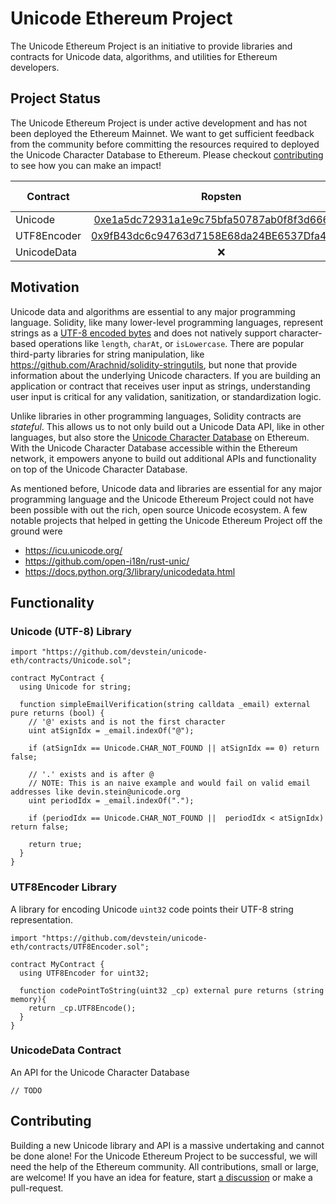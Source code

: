 # Unicode Ethereum Project

The Unicode Ethereum Project is an initiative to provide libraries and contracts for Unicode data, algorithms, and utilities for Ethereum developers.

## Project Status

The Unicode Ethereum Project is under active development and has not been deployed the Ethereum Mainnet. We want to get sufficient feedback from the community before committing the resources required to deployed the Unicode Character Database to Ethereum. Please checkout [contributing](#contributing) to see how you can make an impact!


| Contract    	|                                                            Ropsten                                                            	| Polygon Mumbai                                                                                                                  	| Polygon Mainnet 	| Ethereum Mainnet 	|
|-------------	|:-----------------------------------------------------------------------------------------------------------------------------:	|---------------------------------------------------------------------------------------------------------------------------------	|-----------------	|------------------	|
| Unicode     	| [0xe1a5dc72931a1e9c75bfa50787ab0f8f3d666956](https://ropsten.etherscan.io/address/0xe1a5dc72931a1e9c75bfa50787ab0f8f3d666956) 	| [0xDdF956e33f238bE394787A4C04EF3038E3307802](https://mumbai.polygonscan.com/address/0xDdF956e33f238bE394787A4C04EF3038E3307802) 	|        ❌        	|         ❌        	|
| UTF8Encoder 	| [0x9fB43dc6c94763d7158E68da24BE6537Dfa4258a](https://ropsten.etherscan.io/address/0x9fB43dc6c94763d7158E68da24BE6537Dfa4258a) 	| [0xbC7b39ed8132064eCC00dfD8E5f07f3DD0b38d2B](https://mumbai.polygonscan.com/address/0xbC7b39ed8132064eCC00dfD8E5f07f3DD0b38d2B) 	|        ❌        	|         ❌        	|
| UnicodeData 	|                                                               ❌                                                               	|                                                                ❌                                                                	|        ❌        	|         ❌        	|

## Motivation

Unicode data and algorithms are essential to any major programming language. Solidity, like many lower-level programming languages, represent strings as a [UTF-8 encoded bytes](https://docs.soliditylang.org/en/v0.8.10/types.html#bytes-and-string-as-arrays) and does not natively support character-based operations like `length`, `charAt`, or `isLowercase`. There are popular third-party libraries for string manipulation, like https://github.com/Arachnid/solidity-stringutils, but none that provide information about the underlying Unicode characters. If you are building an application or contract that receives user input as strings, understanding user input is critical for any validation, sanitization, or standardization logic.

Unlike libraries in other programming languages, Solidity contracts are _stateful_. This allows us to not only build out a Unicode Data API, like in other languages, but also store the [Unicode Character Database](https://www.unicode.org/reports/tr44/
) on Ethereum. With the Unicode Character Database accessible within the Ethereum network, it empowers anyone to build out additional APIs and functionality on top of the Unicode Character Database.

As mentioned before, Unicode data and libraries are essential for any major programming language and the Unicode Ethereum Project could not have been possible with out the rich, open source Unicode ecosystem. A few notable projects that helped in getting the Unicode Ethereum Project off the ground were

- https://icu.unicode.org/
- https://github.com/open-i18n/rust-unic/
- https://docs.python.org/3/library/unicodedata.html

## Functionality

### Unicode (UTF-8) Library

```solidity
import "https://github.com/devstein/unicode-eth/contracts/Unicode.sol";

contract MyContract {
  using Unicode for string;

  function simpleEmailVerification(string calldata _email) external pure returns (bool) {
    // '@' exists and is not the first character
    uint atSignIdx = _email.indexOf("@");

    if (atSignIdx == Unicode.CHAR_NOT_FOUND || atSignIdx == 0) return false;

    // '.' exists and is after @
    // NOTE: This is an naive example and would fail on valid email addresses like devin.stein@unicode.org
    uint periodIdx = _email.indexOf(".");

    if (periodIdx == Unicode.CHAR_NOT_FOUND ||  periodIdx < atSignIdx) return false;

    return true;
  }
}
```

### UTF8Encoder Library

A library for encoding Unicode `uint32` code points their UTF-8 string representation.

```solidity
import "https://github.com/devstein/unicode-eth/contracts/UTF8Encoder.sol";

contract MyContract {
  using UTF8Encoder for uint32;

  function codePointToString(uint32 _cp) external pure returns (string memory){
    return _cp.UTF8Encode();
  }
}
```

### UnicodeData Contract

An API for the Unicode Character Database

```solidity
// TODO
```


## Contributing

Building a new Unicode library and API is a massive undertaking and cannot be done alone! For the Unicode Ethereum Project to be successful, we will need the help of the Ethereum community. All contributions, small or large, are welcome! If you have an idea for feature, start [a discussion](https://github.com/devstein/unicode-eth/discussions) or make a pull-request.

